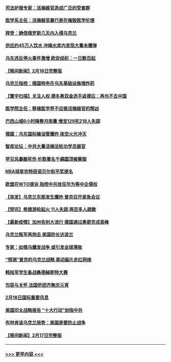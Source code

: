 #### [司法护理专家：活摘器官造成广泛的受害群](../pages/prog202/a103351930.md?t=02192000) 
#### [医学系主任：活摘器官暴行是在摧毁医学伦理](../pages/prog202/a103351918.md?t=02192000) 
#### [拜登：确信俄罗斯几天内入侵乌克兰](../pages/prog202/a103351905.md?t=02192000) 
#### [供应约45万人饮水 冲绳水库内发现大量未爆弹](../pages/prog202/a103351906.md?t=02192000) 
#### [乌东违反停火事件激增 欧安组织：一日数百起](../pages/prog202/a103351891.md?t=02192000) 
#### [【晚间新闻】2月18日完整版](../pages/prog202/a103351752.md?t=02192000) 
#### [乌克兰指控：俄国特务在乌东基础设施埋炸药](../pages/prog202/a103351831.md?t=02192000) 
#### [【寰宇扫描】关注人权 德冬奥双金选手返德后：再也不去中国](../pages/prog202/a103351489.md?t=02192000) 
#### [医学院主任：移植医学界不应做活摘器官的帮凶](../pages/prog202/a103351828.md?t=02192000) 
#### [巴西山城6小时降整月雨量 增至129死218人失踪](../pages/prog202/a103351811.md?t=02192000) 
#### [俄媒：乌东国际输油管爆炸 夜空火光冲天](../pages/prog202/a103351754.md?t=02192000) 
#### [智库论坛：中共大量活摘法轮功学员器官](../pages/prog202/a103351624.md?t=02192000) 
#### [罕见风暴酿死伤 伦敦著名千禧圆顶被撕毁](../pages/prog202/a103351523.md?t=02192000) 
#### [NBA球星坎特获诺贝尔和平奖提名](../pages/prog202/a103351515.md?t=02192000) 
#### [欧盟在WTO提诉 指控中共放任华为等中企侵权](../pages/prog202/a103351384.md?t=02192000) 
#### [【突发】乌克兰东部发生爆炸 普京召开紧急会议](../pages/prog202/a103351372.md?t=02192000) 
#### [【短讯】希腊游轮起火 11人失踪 两百多人疏散](../pages/prog202/a103351352.md?t=02192000) 
#### [【最新疫情】加州告别大流行 德国通过奥密克戎高峰](../pages/prog202/a103351348.md?t=02192000) 
#### [乌克兰叛军再炮击 美国防长访波兰](../pages/prog202/a103351323.md?t=02192000) 
#### [专家：如俄乌爆发战争 或引发全球滞胀](../pages/prog202/a103351180.md?t=02192000) 
#### [“预测”普京的乌克兰战略 美动画片走红网络](../pages/prog202/a103351173.md?t=02192000) 
#### [韩陆军学生备战桑德赫斯特大赛](../pages/prog202/a103351257.md?t=02192000) 
#### [包容与关怀 法国侨团齐聚庆元宵](../pages/prog202/a103351114.md?t=02192000) 
#### [2月18日国际重要讯息](../pages/prog202/a103351084.md?t=02192000) 
#### [美国印太战略报告 “十大行动”剑指中共](../pages/prog202/a103351067.md?t=02192000) 
#### [布林肯谈乌克兰局势：美国是要防止战争](../pages/prog202/a103350968.md?t=02192000) 
#### [【晚间新闻】2月17日完整版](../pages/prog202/a103350845.md?t=02192000) 

----
#### [ >>> 更早内容 <<< ](../indexes/prog202-earlier.md)
